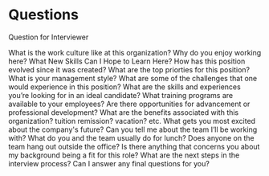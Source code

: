# Questions
Question for Interviewer

What is the work culture like at this organization?
Why do you enjoy working here?
What New Skills Can I Hope to Learn Here?
How has this position evolved since it was created?
What are the top priorties for this position?
What is your management style?
What are some of the challenges that one would experience in this position?
What are the skills and experiences you’re looking for in an ideal candidate?
What training programs are available to your employees? 
Are there opportunities for advancement or professional development?
What are the benefits associated with this organization? tuition remission? vacation? etc.
What gets you most excited about the company's future?
Can you tell me about the team I’ll be working with?
What do you and the team usually do for lunch?
Does anyone on the team hang out outside the office?
Is there anything that concerns you about my background being a fit for this role?
What are the next steps in the interview process?
Can I answer any final questions for you?
